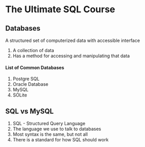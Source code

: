 # The Ultimate SQL Course

## Databases
A structured set of computerized data with accessible interface
1. A collection of data
2. Has a method for accessing and manipulating that data

#### List of Common Databases
1. Postgre SQL
2. Oracle Database
3. MySQL
4. SOLite

## SQL vs MySQL
1. SQL - Structured Query Language
2. The language we use to talk to databases
3. Most syntax is the same, but not all
4. There is a standard for how SQL should work



